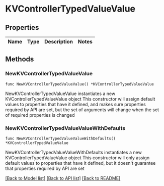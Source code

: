 # KVControllerTypedValueValue

## Properties

Name | Type | Description | Notes
------------ | ------------- | ------------- | -------------

## Methods

### NewKVControllerTypedValueValue

`func NewKVControllerTypedValueValue() *KVControllerTypedValueValue`

NewKVControllerTypedValueValue instantiates a new KVControllerTypedValueValue object
This constructor will assign default values to properties that have it defined,
and makes sure properties required by API are set, but the set of arguments
will change when the set of required properties is changed

### NewKVControllerTypedValueValueWithDefaults

`func NewKVControllerTypedValueValueWithDefaults() *KVControllerTypedValueValue`

NewKVControllerTypedValueValueWithDefaults instantiates a new KVControllerTypedValueValue object
This constructor will only assign default values to properties that have it defined,
but it doesn't guarantee that properties required by API are set


[[Back to Model list]](../README.md#documentation-for-models) [[Back to API list]](../README.md#documentation-for-api-endpoints) [[Back to README]](../README.md)


